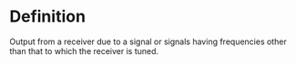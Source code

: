 # Definition

Output from a receiver due to a signal or signals having frequencies
other than that to which the receiver is tuned.
